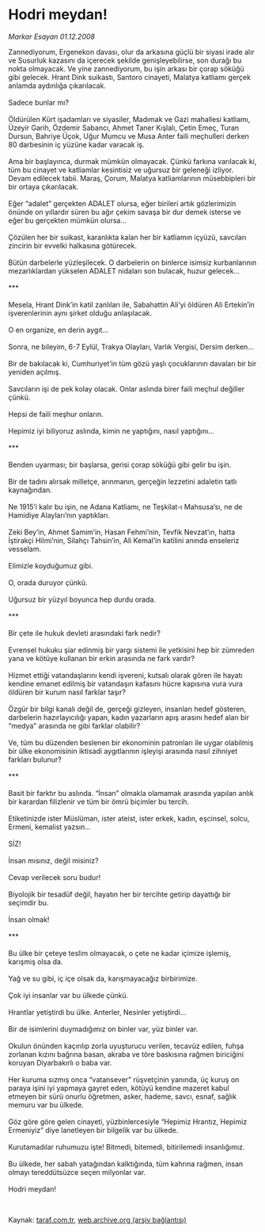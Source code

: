 # Hodri meydan!

*Markar Esayan 01.12.2008*

<div class="taraf_structure_2col_1zq">
<div class="margen_n">



 <p>Zannediyorum, Ergenekon davası, olur da arkasına güçlü bir siyasi irade alır ve Susurluk kazasını da içerecek şekilde genişleyebilirse, son durağı bu nokta olmayacak. Ve yine zannediyorum, bu işin arkası bir çorap söküğü gibi gelecek. Hrant Dink suikastı, Santoro cinayeti, Malatya katliamı gerçek anlamda aydınlığa çıkarılacak. <br/><br/>Sadece bunlar mı? <br/><br/>Öldürülen Kürt işadamları ve siyasiler, Madımak ve Gazi mahallesi katliamı, Üzeyir Garih, Özdemir Sabancı, Ahmet Taner Kışlalı, Çetin Emeç, Turan Dursun, Bahriye Üçok, Uğur Mumcu ve Musa Anter faili meçhulleri derken 80 darbesinin iç yüzüne kadar varacak iş. <br/><br/>Ama bir başlayınca, durmak mümkün olmayacak. Çünkü farkına varılacak ki, tüm bu cinayet ve katliamlar kesintisiz ve uğursuz bir geleneği izliyor. Devam edilecek tabii. Maraş, Çorum, Malatya katliamlarının müsebbipleri bir bir ortaya çıkarılacak. <br/><br/>Eğer “adalet” gerçekten ADALET olursa, eğer birileri artık gözlerimizin önünde on yıllardır süren bu ağır çekim savaşa bir dur demek isterse ve eğer bu gerçekten mümkün olursa... <br/><br/>Çözülen her bir suikast, karanlıkta kalan her bir katliamın içyüzü, savcıları zincirin bir evvelki halkasına götürecek. <br/><br/>Bütün darbelerle yüzleşilecek. O darbelerin on binlerce isimsiz kurbanlarının mezarlıklardan yükselen ADALET nidaları son bulacak, huzur gelecek... <br/><br/>*** <br/><br/>Mesela, Hrant Dink’in katil zanlıları ile, Sabahattin Ali’yi öldüren Ali Ertekin’in işverenlerinin aynı şirket olduğu anlaşılacak. <br/><br/>O en organize, en derin aygıt... <br/><br/>Sonra, ne bileyim, 6-7 Eylül, Trakya Olayları, Varlık Vergisi, Dersim derken... <br/><br/>Bir de bakılacak ki, Cumhuriyet’in tüm gözü yaşlı çocuklarının davaları bir bir yeniden açılmış. <br/><br/>Savcıların işi de pek kolay olacak. Onlar aslında birer faili meçhul değiller çünkü. <br/><br/>Hepsi de faili meşhur onların. <br/><br/>Hepimiz iyi biliyoruz aslında, kimin ne yaptığını, nasıl yaptığını... <br/><br/>*** <br/><br/>Benden uyarması; bir başlarsa, gerisi çorap söküğü gibi gelir bu işin. <br/><br/>Bir de tadını alırsak milletçe, arınmanın, gerçeğin lezzetini adaletin tatlı kaynağından. <br/><br/>Ne 1915’i kalır bu işin, ne Adana Katliamı, ne Teşkilat-ı Mahsusa’sı, ne de Hamidiye Alayları’nın yaptıkları. <br/><br/>Zeki Bey’in, Ahmet Samim’in, Hasan Fehmi’nin, Tevfik Nevzat’ın, hatta İştirakçi Hilmi’nin, Silahçı Tahsin’in, Ali Kemal’in katilini anında enseleriz vesselam. <br/><br/>Elimizle koyduğumuz gibi. <br/><br/>O, orada duruyor çünkü. <br/><br/>Uğursuz bir yüzyıl boyunca hep durdu orada. <br/><br/>*** <br/><br/>Bir çete ile hukuk devleti arasındaki fark nedir? <br/><br/>Evrensel hukuku şiar edinmiş bir yargı sistemi ile yetkisini hep bir zümreden yana ve kötüye kullanan bir erkin arasında ne fark vardır? <br/><br/>Hizmet ettiği vatandaşlarını kendi işvereni, kutsalı olarak gören ile hayatı kendine emanet edilmiş bir vatandaşın kafasını hücre kapısına vura vura öldüren bir kurum nasıl farklar taşır? <br/><br/>Özgür bir bilgi kanalı değil de, gerçeği gizleyen, insanları hedef gösteren, darbelerin hazırlayıcılığı yapan, kadın yazarların apış arasını hedef alan bir “medya” arasında ne gibi farklar olabilir? <br/><br/>Ve, tüm bu düzenden beslenen bir ekonominin patronları ile uygar olabilmiş bir ülke ekonomisinin iktisadi aygıtlarının işleyişi arasında nasıl zihniyet farkları bulunur? <br/><br/>*** <br/><br/>Basit bir farktır bu aslında. “İnsan” olmakla olamamak arasında yapılan anlık bir karardan filizlenir ve tüm bir ömrü biçimler bu tercih. <br/><br/>Etiketinizde ister Müslüman, ister ateist, ister erkek, kadın, eşcinsel, solcu, Ermeni, kemalist yazsın... <br/><br/>SİZ! <br/><br/>İnsan mısınız, değil misiniz? <br/><br/>Cevap verilecek soru budur! <br/><br/>Biyolojik bir tesadüf değil, hayatın her bir tercihte getirip dayattığı bir seçimdir bu. <br/><br/>İnsan olmak! <br/><br/>*** <br/><br/>Bu ülke bir çeteye teslim olmayacak, o çete ne kadar içimize işlemiş, karışmış olsa da. <br/><br/>Yağ ve su gibi, iç içe olsak da, karışmayacağız birbirimize. <br/><br/>Çok iyi insanlar var bu ülkede çünkü. <br/><br/>Hrantlar yetiştirdi bu ülke. Anterler, Nesinler yetiştirdi... <br/><br/>Bir de isimlerini duymadığımız on binler var, yüz binler var. <br/><br/>Okulun önünden kaçırılıp zorla uyuşturucu verilen, tecavüz edilen, fuhşa zorlanan kızını bağrına basan, akraba ve töre baskısına rağmen biriciğini koruyan Diyarbakırlı o baba var. <br/><br/>Her kuruma sızmış onca “vatansever” rüşvetçinin yanında, üç kuruş on paraya işini iyi yapmaya gayret eden, kötüyü kendine mazeret kabul etmeyen bir sürü onurlu öğretmen, asker, hademe, savcı, esnaf, sağlık memuru var bu ülkede. <br/><br/>Göz göre göre gelen cinayeti, yüzbinlercesiyle “Hepimiz Hrantız, Hepimiz Ermeniyiz” diye lanetleyen bir bilgelik var bu ülkede. <br/><br/>Kurutamadılar ruhumuzu işte! Bitmedi, bitemedi, bitirilemedi insanlığımız. <br/><br/>Bu ülkede, her sabah yatağından kalktığında, tüm kahrına rağmen, insan olmayı tereddütsüzce seçen milyonlar var. <br/><br/>Hodri meydan! </p>

<br/>


<div id="taraf_not">
</div>

</div>


</div>

Kaynak: [taraf.com.tr](http://www.taraf.com.tr:80/makale/2916.htm), [web.archive.org (arşiv bağlantısı)](http://web.archive.org/web/20081218230802/http://www.taraf.com.tr:80/makale/2916.htm)
